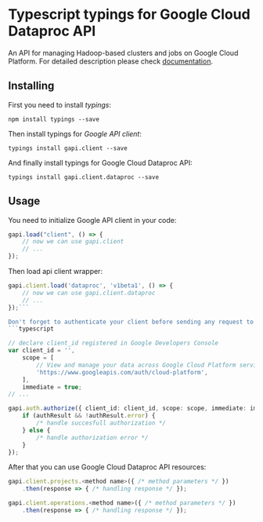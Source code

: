 # Typescript typings for Google Cloud Dataproc API
An API for managing Hadoop-based clusters and jobs on Google Cloud Platform.
For detailed description please check [documentation](https://cloud.google.com/dataproc/).

## Installing

First you need to install *typings*:
```
npm install typings --save 
```

Then install typings for *Google API client*:
```
typings install gapi.client --save 
```

And finally install typings for Google Cloud Dataproc API:
```
typings install gapi.client.dataproc --save 
```

## Usage

You need to initialize Google API client in your code:
```typescript
gapi.load("client", () => { 
    // now we can use gapi.client
    // ... 
});
```

Then load api client wrapper:
```typescript
gapi.client.load('dataproc', 'v1beta1', () => {
    // now we can use gapi.client.dataproc
    // ... 
});```

Don't forget to authenticate your client before sending any request to resources:
```typescript

// declare client_id registered in Google Developers Console
var client_id = '',
    scope = [     
        // View and manage your data across Google Cloud Platform services
        'https://www.googleapis.com/auth/cloud-platform',
    ],
    immediate = true;
// ...

gapi.auth.authorize({ client_id: client_id, scope: scope, immediate: immediate }, authResult => {
    if (authResult && !authResult.error) {
        /* handle succesfull authorization */
    } else {
        /* handle authorization error */
    }
});            
```

After that you can use Google Cloud Dataproc API resources:

```typescript
gapi.client.projects.<method name>({ /* method parameters */ })
    .then(response => { /* handling response */ });

gapi.client.operations.<method name>({ /* method parameters */ })
    .then(response => { /* handling response */ });
```